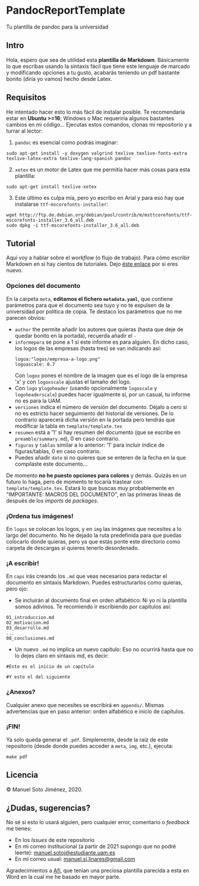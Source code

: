 # PandocReportTemplate
Tu plantilla de pandoc para la universidad

## Intro

Hola, espero que sea de utilidad esta **plantilla de Markdown**. Básicamente lo que escribas usando la sintaxis fácil que
tiene este lenguaje de marcado y modificando opciones a tu gusto, acabarás teniendo un pdf bastante bonito (diría yo
vamos) hecho desde Latex.

## Requisitos

He intentado hacer esto lo más fácil de instalar posible. Te recomendaría estar en **Ubuntu >=16**;
Windows o Mac requeriría algunos bastantes cambios en mi código...
Ejecutas estos comandos, clonas mi repositorio y a turrar al lector:

1. `pandoc` es esencial como podrás imaginar:
```
sudo apt-get install -y doxygen valgrind texlive texlive-fonts-extra texlive-latex-extra texlive-lang-spanish pandoc
```
2. `xetex` es un motor de Latex que me permitía hacer más cosas para esta plantilla:
```
sudo apt-get install texlive-xetex
```
3. Este último es culpa mía, pero yo escribo en Arial y para eso hay que instalarse `ttf-mscorefonts-installer`:
```
wget http://ftp.de.debian.org/debian/pool/contrib/m/msttcorefonts/ttf-mscorefonts-installer_3.6_all.deb
sudo dpkg -i ttf-mscorefonts-installer_3.6_all.deb
```

## Tutorial

Aquí voy a hablar sobre el *workflow* (o flujo de trabajo). Para cómo escribir Markdown en sí hay cientos de tutoriales.
Dejo [éste enlace](https://github.com/adam-p/markdown-here/wiki/Markdown-Cheatsheet) por si eres nuevo.

### Opciones del documento

En la carpeta `meta`, **editamos el fichero `metadata.yaml`**, que contiene parámetros para que el documento sea tuyo y no
te expulsen de la universidad por política de copia. Te destaco los parámetros que no me parecen obvios:

* `author` the permite añadir los autores que quieras (hasta que deje de quedar bonito en la portada), recuerda añadir el `-`
* `informepara` se pone a 1 si este informe es para alguien. En dicho caso, los logos de las empresas (hasta tres) se van indicando así:
  ```
  logoa:"logos/empresa-a-logo.png"
  logoascale: 0.7
  ```
  Con `logox` pones el nombre de la imagen que es el logo de la empresa 'x' y con `logoxscale` ajustas el tamaño del logo.
* Con `logo` y`logoheader` (usando opcionalmente `logoscale` y `logoheaderscale`) puedes hacer igualmente si, por un casual, tu informe no es para la UAM.
* `versiones` indica el número de versión del documento. Déjalo a cero si no es estricto hacer seguimiento del historial
de versiones. De lo contrario aparecerá dicha versión en la portada pero tendrás que modificar la tabla en `template/template.tex`
* `resumen` está a '1' si hay resumen del documento (que se escribe en `preamble/summary.md`), 0 en caso contrario.
* `figuras` y `tablas` similar a lo anterior: '1' para incluir índice de figuras/tablas, 0 en caso contrario.
* Puedes añadir `date` si no quieres que se enteren de la fecha en la que compilaste este documento...

De momento **no he puesto opciones para colores** y demás. Quizás en un futuro lo haga, pero de momento te tocaría trastear con
`template/template.tex`. Estará lo que buscas muy probablemente en "IMPORTANTE: MACROS DEL DOCUMENTO", en las primeras líneas
de después de los *imports* de *packages*.

### ¡Ordena tus imágenes!

En `logos` se colocan los logos, y en `img` las imágenes que necesites a lo largo del documento. No he dejado la ruta predefinida
para que puedas colocarlo donde quieras, pero ya que estás ponte este directorio como carpeta de descargas si quieres
tenerlo desordenado.

### ¡A escribir!

En `caps` irás creando los `.md` que veas necesarios para redactar el documento en sintaxis Markdown. Puedes estructurarlos
como quieras, pero ojo:

* Se incluirán al documento final en orden alfabético: Ni yo ni la plantilla somos adivinos. Te recomiendo ir escribiendo por capítulos así:
```
01_introduccion.md
02_motivacion.md
03_desarrollo.md
...
08_conclusiones.md

```

* Un nuevo `.md` no implica un nuevo capítulo: Eso no ocurrirá hasta que no lo dejes claro en sintaxis md, es decir:
```
#Esto es el inicio de un capítulo

#Y esto el del siguiente
```

### ¿Anexos?

Cualquier anexo que necesites se escribirá en `appends/`. Mismas advertencias que en paso anterior: orden alfabético e
inicio de capítulos.

### ¡FIN!

Ya solo queda generar el `.pdf`. Simplemente, desde la raíz de este repositorio (desde donde puedes acceder a `meta`, `img`, etc.), ejecuta:
```
make pdf
```

## Licencia

© Manuel Soto Jiménez, 2020.

## ¿Dudas, sugerencias?

No sé si esto lo usará alguien, pero cualquier error, comentario o *feedback* me tienes:

* En los *Issues* de este repositorio
* En mi correo institucional (a partir de 2021 supongo que no podré leerte): [manuel.sotoj@estudiante.uam.es](mailto:manuel.sotoj@estudiante.uam.es)
* En mi correo usual: [manuel.sj.linares@gmail.com](mailto:manuel.sj.linares@gmail.com)

Agradecimientos a [Afi](https://www.afi.es/), que tenían una preciosa plantilla parecida a esta en Word en la cual me he
basado en mayor parte.




